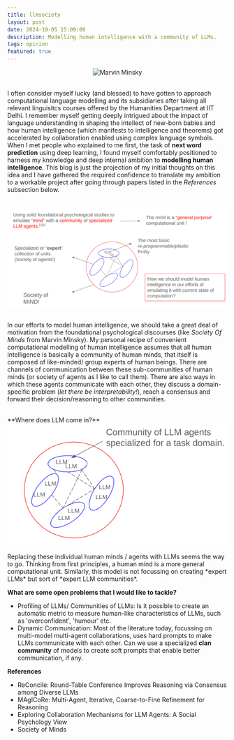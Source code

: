 ```yaml
---
title: llmsociety
layout: post
date: 2024-10-05 15:09:00
description: Modelling human intelligence with a community of LLMs.
tags: opinion
featured: true
---
```


<div style="text-align: center;">
    <img src="/assets/img/llmsoceity/marvin_minsky.jpg" alt="Marvin Minsky">
</div>

<br>


I often consider myself lucky (and blessed) to have gotten to approach computational language modelling and its subsidiaries after taking all relevant linguisitcs courses offered by the Humanities Department at IIT Delhi. I remember myself getting deeply intrigued about the impact of language understanding in shaping the intellect of new-born babies and how human intelligence (which manifests to intelligence and theorems) got accelerated by collaboration enabled using complex language symbols. When I met people who explained to me first, the task of **next word prediction** using deep learning, I found myself comfortably positioned to harness my knowledge and deep internal ambition to **modelling human intelligence**. This blog is just the projection of my initial thoughts on this idea and I have gathered the required confidence to translate my ambition to a workable project after going through papers listed in the _References_ subsection below.

<br>


<div style="text-align: center;">
    <img src="/assets/img/llmsociety/psychmodelhumanintel.png" alt="a psychological model of human intelligence">
</div>

<br>


In our efforts to model human intelligence, we should take a great deal of motivation from the foundational psychological discourses (like _Society Of Minds_ from Marvin Minsky). My personal recipe of convenient computational modelling of human intelligence assumes that all human intelligence is basically a community of human minds, that itself is composed of like-minded/ group experts of human beings. There are channels of communication between these sub-communities of human minds (or society of agents as I like to call them). There are also ways in which these agents communicate with each other, they discuss a domain-specific problem (_let there be interpretability!_), reach a consensus and forward their decision/reasoning to other communities.

<br>
**Where does LLM come in?**

<div style="text-align: center;">
    <img src="/assets/img/llmsociety/deepmodelhumanintel.png" alt="a deep net model of human intelligence">
</div>
<br>
Replacing these individual human minds / agents with LLMs seems the way to go. Thinking from first principles, a human mind is a more general computational unit. Similarly, this model is not focussing on creating *expert LLMs* but sort of *expert LLM communities*.
<br>

**What are some open problems that I would like to tackle?**

- Profiling of LLMs/ Communities of LLMs: Is it possible to create an automatic metric to measure human-like characteristics of LLMs, such as 'overconfident', 'humour' etc.
- Dynamic Communication: Most of the literature today, focussing on multi-model multi-agent collaborations, uses hard prompts to make LLMs communicate with each other. Can we use a specialized **clan community** of models to create soft prompts that enable better communication, if any.


**References**

- ReConcile: Round-Table Conference Improves Reasoning via Consensus among Diverse LLMs
- MAgICoRe: Multi-Agent, Iterative, Coarse-to-Fine Refinement for Reasoning
- Exploring Collaboration Mechanisms for LLM Agents: A Social Psychology View
- Society of Minds

